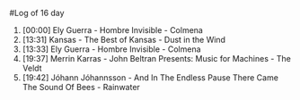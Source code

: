 #Log of 16 day

1. [00:00] Ely Guerra - Hombre Invisible - Colmena
1. [13:31] Kansas - The Best of Kansas - Dust in the Wind
1. [13:33] Ely Guerra - Hombre Invisible - Colmena
1. [19:37] Merrin Karras - John Beltran Presents: Music for Machines - The Veldt
1. [19:42] Jóhann Jóhannsson - And In The Endless Pause There Came The Sound Of Bees - Rainwater
